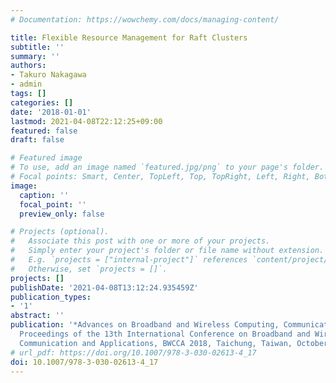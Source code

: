 ```yaml
---
# Documentation: https://wowchemy.com/docs/managing-content/

title: Flexible Resource Management for Raft Clusters
subtitle: ''
summary: ''
authors:
- Takuro Nakagawa
- admin
tags: []
categories: []
date: '2018-01-01'
lastmod: 2021-04-08T22:12:25+09:00
featured: false
draft: false

# Featured image
# To use, add an image named `featured.jpg/png` to your page's folder.
# Focal points: Smart, Center, TopLeft, Top, TopRight, Left, Right, BottomLeft, Bottom, BottomRight.
image:
  caption: ''
  focal_point: ''
  preview_only: false

# Projects (optional).
#   Associate this post with one or more of your projects.
#   Simply enter your project's folder or file name without extension.
#   E.g. `projects = ["internal-project"]` references `content/project/deep-learning/index.md`.
#   Otherwise, set `projects = []`.
projects: []
publishDate: '2021-04-08T13:12:24.935459Z'
publication_types:
- '1'
abstract: ''
publication: '*Advances on Broadband and Wireless Computing, Communication and Applications,
  Proceedings of the 13th International Conference on Broadband and Wireless Computing,
  Communication and Applications, BWCCA 2018, Taichung, Taiwan, October 27-29, 2018*'
# url_pdf: https://doi.org/10.1007/978-3-030-02613-4_17
doi: 10.1007/978-3-030-02613-4_17
---
```

